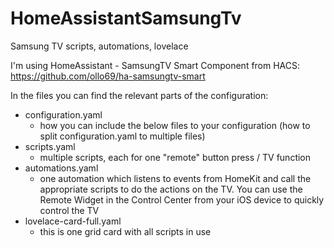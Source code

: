 # HomeAssistantSamsungTv
Samsung TV scripts, automations, lovelace

I'm using HomeAssistant - SamsungTV Smart Component from HACS: https://github.com/ollo69/ha-samsungtv-smart

In the files you can find the relevant parts of the configuration:
- configuration.yaml
  - how you can include the below files to your configuration (how to split configuration.yaml to multiple files)
- scripts.yaml
  - multiple scripts, each for one "remote" button press / TV function
- automations.yaml
  - one automation which listens to events from HomeKit and call the appropriate scripts to do the actions on the TV. You can use the Remote Widget in the Control Center from your iOS device to quickly control the TV
- lovelace-card-full.yaml
  - this is one grid card with all scripts in use  
